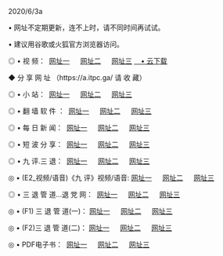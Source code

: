 <p>2020/6/3a
<p>• 网址不定期更新，连不上时，请不同时间再试试。
<p>• 建议用谷歌或火狐官方浏览器访问。
<p>◎ • 视 频： 
<a href="http://hys.lexmarktr.com/" target="_blank">网址一</a> 　 
<a href="http://hrp.lexmarktr.com/" target="_blank">网址二</a> 　 
<a href="http://hwo.lexmarktr.com/b.html" target="_blank">网址三</a>
<a href="https://yadi.sk/d/d0sUeAOpal3njw" target="_wblank">　• 云下载 </a></p>
<p>◆ 分 享 网 址 （https://a.itpc.ga/ 请 收 藏） </p>

<p>◎ • 小 站：  
<a href="http://hys.lexmarktr.com/f.html" target="_blank">网址一</a> 　 
<a href="http://hrp.lexmarktr.com/h.html" target="_blank">网址二</a> 　 
<a href="http://hwo.lexmarktr.com/k/" target="_blank">网址三</a></p>
<p>◎ • 翻 墙 软 件 ：  
<a href="http://hys.lexmarktr.com/ff/" target="_blank">网址一</a> 　 
<a href="http://hrp.lexmarktr.com/s/read/a1_nd.html" target="_blank">网址二</a> 　 
<a href="http://hwo.lexmarktr.com/ff/index.html" target="_blank">网址三</a></p>
<p>◎ • 每 日 新 闻：  
<a href="http://hys.lexmarktr.com/day/" target="_blank">网址一</a> 　 
<a href="http://hrp.lexmarktr.com/day/" target="_blank">网址二</a> 　 
<a href="http://hwo.lexmarktr.com/day/index.html" target="_blank">网址三</a></p>
<p>◎ • 短 波 分 享：  
<a href="http://hys.lexmarktr.com/h/" target="_blank">网址一</a> 　 
<a href="http://hrp.lexmarktr.com/h/" target="_blank">网址二</a> 　 
<a href="http://hwo.lexmarktr.com/h/index.html" target="_blank">网址三</a></p>
<p>◎ • 九 评.三 退：  
<a href="http://hys.lexmarktr.com/t/" target="_blank">网址一</a> 　 
<a href="http://hrp.lexmarktr.com/v2/index.html" target="_blank">网址二</a> 　 
<a href="http://hwo.lexmarktr.com/tt/index.html" target="_blank">网址三</a> 　</p>
<p>◎ • (E2_视频/语音)《九 评》视频/语音: 
<a href="http://hys.lexmarktr.com/7738.html" target="_blank">网址一</a> 　 
<a href="http://hrp.lexmarktr.com/7614.html" target="_blank">网址二</a> 　 
<a href="http://hwo.lexmarktr.com/7633.html" target="_blank">网址三</a></p>
<p>◎ • 三 退 管 道...退 党 网：  
<a href="http://hys.lexmarktr.com/go/td1.html" target="_blank">网址一</a> 　 
<a href="http://hrp.lexmarktr.com/go/td2.html" target="_blank">网址二</a> 　 
<a href="http://hwo.lexmarktr.com/go/td3.html" target="_blank">网址三</a></p>
<p>◎ • (F1) 三 退 管 道(一)： 
<a href="http://hys.lexmarktr.com/dd/" target="_blank">网址一</a> 　 
<a href="http://hrp.lexmarktr.com/s/read/a1_tdx.html" target="_blank">网址二</a> 　 
<a href="http://hwo.lexmarktr.com/dd/" target="_blank">网址三</a></p>
<p>◎ • (F2)三 退 管 道(二)： 
<a href="http://hwo.lexmarktr.com/d/" target="_blank">网址一</a> 　 
<a href="http://hys.lexmarktr.com/d/index.html" target="_blank">网址二</a> 　 
<a href="http://hrp.lexmarktr.com/d/" target="_blank">网址三</a></p>
<p>◎ • PDF电子书：  
<a href="http://hys.lexmarktr.com/p/" target="_blank">网址一</a> 　 
<a href="http://hrp.lexmarktr.com/p/index.html" target="_blank">网址二</a> 　 
<a href="http://hwo.lexmarktr.com/p/" target="_blank">网址三</a></p>
